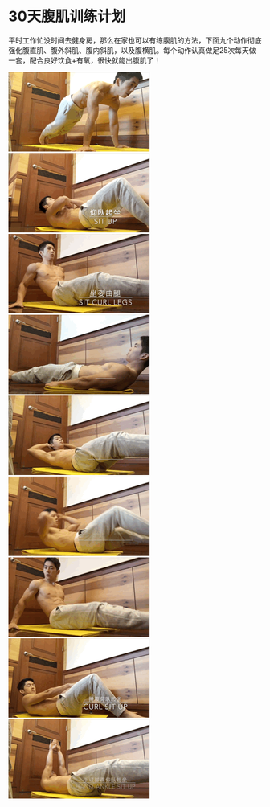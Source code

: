 # 30天腹肌训练计划

平时工作忙没时间去健身房，那么在家也可以有练腹肌的方法，下面九个动作彻底强化腹直肌、腹外斜肌、腹内斜肌，以及腹横肌。每个动作认真做足25次每天做一套，配合良好饮食+有氧，很快就能出腹肌了！

![](1.gif)
![](2.gif)
![](3.gif)
![](4.gif)
![](5.gif)
![](6.gif)
![](7.gif)
![](8.gif)
![](9.gif)